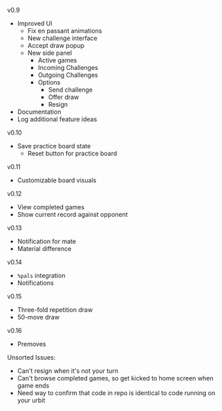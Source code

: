 v0.9
- Improved UI
  - Fix en passant animations
  - New challenge interface
  - Accept draw popup
  - New side panel
    - Active games
    - Incoming Challenges
    - Outgoing Challenges
    - Options
      - Send challenge 
      - Offer draw
      - Resign
- Documentation
- Log additional feature ideas

v0.10
- Save practice board state
  - Reset button for practice board

v0.11
- Customizable board visuals

v0.12
- View completed games
- Show current record against opponent

v0.13
- Notification for mate
- Material difference

v0.14
- `%pals` integration
- Notifications

v0.15
- Three-fold repetition draw
- 50-move draw

v0.16
- Premoves

Unsorted Issues:
- Can't resign when it's not your turn
- Can't browse completed games, so get kicked to home screen when game ends
- Need way to confirm that code in repo is identical to code running on your urbit